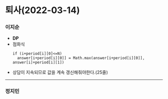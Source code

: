 # 퇴사(2022-03-14)
### 이지순
* **DP**
* 점화식
  ```
  if (i+period[i][0]<=N) 
    answer[i+period[i][0]] = Math.max(answer[i+period[i][0]], answer[i]+period[i][1])
  ```
* 상담이 지속되므로 값을 계속 갱신해줘야한다.(25줄)

---
### 정지민
